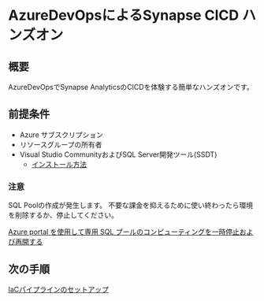 # AzureDevOpsによるSynapse CICD ハンズオン

## 概要

AzureDevOpsでSynapse AnalyticsのCICDを体験する簡単なハンズオンです。

## 前提条件

- Azure サブスクリプション
- リソースグループの所有者
- Visual Studio CommunityおよびSQL Server開発ツール(SSDT)
    - [インストール方法](https://docs.microsoft.com/ja-jp/sql/ssdt/download-sql-server-data-tools-ssdt?view=sql-server-ver15#ssdt-for-visual-studio-2019)

### 注意

SQL Poolの作成が発生します。
不要な課金を抑えるために使い終わったら環境を削除するか、停止してください。

[Azure portal を使用して専用 SQL プールのコンピューティングを一時停止および再開する](https://docs.microsoft.com/ja-jp/azure/synapse-analytics/sql-data-warehouse/pause-and-resume-compute-portal)

## 次の手順

[IaCパイプラインのセットアップ](docs/1_Setup_IaC_pipeline.md)